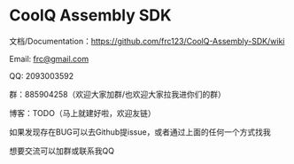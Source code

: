 # CoolQ Assembly SDK

文档/Documentation：https://github.com/frc123/CoolQ-Assembly-SDK/wiki

Email: frc@gmail.com

QQ: 2093003592

群：885904258（欢迎大家加群/也欢迎大家拉我进你们的群）

博客：TODO（马上就建好啦，欢迎友链）


如果发现存在BUG可以去Github提issue，或者通过上面的任何一个方式找我

想要交流可以加群或联系我QQ
